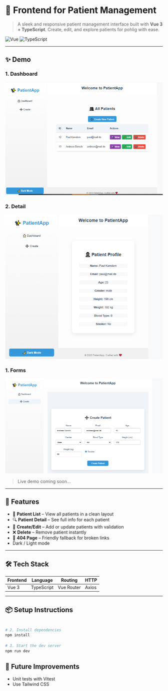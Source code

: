 # 👥 Frontend for Patient Management 

> A sleek and responsive patient management interface built with **Vue 3 + TypeScript**. Create, edit, and explore patients for pohlig with ease.

![Vue](https://img.shields.io/badge/Vue-3.x-brightgreen)
![TypeScript](https://img.shields.io/badge/TypeScript-Enabled-blue)

---

## ✨ Demo

### 1. Dashboard
![App Screenshot](../AppScreenShot/dashboard.PNG)

### 2. Detail
![App Screenshot](../AppScreenShot/detail.PNG)

### 1. Forms
![App Screenshot](../AppScreenShot/forms.PNG)


> Live demo coming soon...

---

## 🚀 Features

- 🧾 **Patient List** – View all patients in a clean layout
- 🔍 **Patient Detail** – See full info for each patient
- 📝 **Create/Edit** – Add or update patients with validation
- ❌ **Delete** – Remove patient instantly
- 🚫 **404 Page** – Friendly fallback for broken links
- Dark / Light mode

---

## 🛠 Tech Stack

| Frontend | Language | Routing | HTTP |
|----------|----------|---------|------|
| Vue 3    | TypeScript | Vue Router | Axios |

---

## 📦 Setup Instructions

```bash

# 2. Install dependencies
npm install

# 3. Start the dev server
npm run dev
```

## 🧪 Future Improvements

- Unit tests with Vitest
- Use Tailwind CSS
